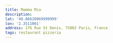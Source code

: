 ```yaml
---
title: Mamma Mia
description: 
lat: '48.86620069999999'
lon: '2.3511001'
address: 176 Rue St Denis, 75002 Paris, France
tags: restaurant pizzeria
---
```

